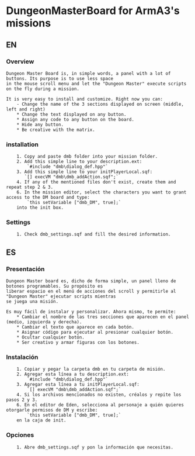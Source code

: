 # DungeonMasterBoard for ArmA3's missions

## EN

### Overview

    Dungeon Master Board is, in simple words, a panel with a lot of buttons. Its purpose is to use less space
    in the mouse scroll menu and let the "Dungeon Master" execute scripts on the fly during a mission.

    It is very easy to install and customize. Right now you can:
        - Change the name of the 3 sections displayed on screen (middle, left and right)
        * Change the text displayed on any button.
        * Assign any code to any button on the board.
        * Hide any button.
        * Be creative with the matrix.

### installation

        1. Copy and paste dmb folder into your mission folder.
        2. Add this simple line to your description.ext:
            `#include "dmb\dialog_def.hpp"`
        3. Add this simple line to your initPlayerLocal.sqf:
           `[] execVM "dmb\dmb_addAction.sqf";`
        4. If any of the mentioned files don't exist, create them and repeat step 2 & 3.
        6. In the mission editor, select the characters you want to grant access to the DM board and type:
            `this setVariable ["dmb_DM", true];`
        into the init box.

### Settings

        1. Check dmb_settings.sqf and fill the desired information.

## ES

### Presentación

    Dungeon Master board es, dicho de forma simple, un panel lleno de botones programables. Su propósito es  
    liberar espacio en el menú de acciones del scroll y permitirle al "Dungeon Master" ejecutar scripts mientras
    se juega una misión.

    Es muy fácil de instalar y personalizar. Ahora mismo, te permite:
        * Cambiar el nombre de las tres secciones que aparecen en el panel (medio, izquierda y derecha).
        * Cambiar el texto que aparece en cada botón.
        * Asignar código para ejecutar al presionar cualquier botón.
        * Ocultar cualquier botón.
        * Ser creativo y armar figuras con los botones.

### Instalación

        1. Copiar y pegar la carpeta dmb en tu carpeta de misión.
        2. Agregar esta línea a tu description.ext:
            `#include "dmb\dialog_def.hpp"`
        3. Agregar esta línea a tu initPlayerLocal.sqf:
            `[] execVM "dmb\dmb_addAction.sqf";`
        4. Si los archivos mencionados no existen, créalos y repite los pasos 2 y 3.
        6. En el editor de Eden, selecciona al personaje a quién quieres otorgarle permisos de DM y escribe:
            `this setVariable ["dmb_DM", true];`
        en la caja de init.

### Opciones

        1. Abre dmb_settings.sqf y pon la información que necesitas.
